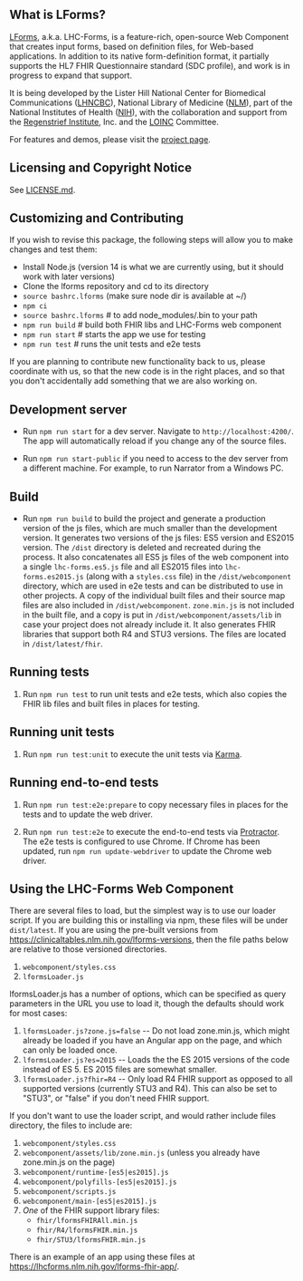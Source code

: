 ## What is LForms?

[LForms](http://lhncbc.github.io/lforms/), a.k.a. LHC-Forms, is a feature-rich,
open-source Web Component that creates input forms, based on definition files, for
Web-based applications. In addition to its native form-definition format, it
partially supports the HL7 FHIR Questionnaire standard (SDC profile), and work
is in progress to expand that support.

It is being developed by the Lister Hill National Center for Biomedical
Communications ([LHNCBC](https://lhncbc.nlm.nih.gov)), National Library of
Medicine ([NLM](https://www.nlm.nih.gov)), part of the National Institutes of
Health ([NIH](https://www.nih.gov)), with the collaboration and support from the
[Regenstrief Institute](https://www.regenstrief.org/), Inc. and the
[LOINC](https://loinc.org/) Committee.

For features and demos, please visit the [project
page](http://lhncbc.github.io/lforms/).

## Licensing and Copyright Notice
See [LICENSE.md](LICENSE.md).

## Customizing and Contributing
If you wish to revise this package, the following steps will allow you to make
changes and test them:

* Install Node.js (version 14 is what we are currently using, but it should work with later versions)
* Clone the lforms repository and cd to its directory
* `source bashrc.lforms` (make sure node dir is available at ~/)    
* `npm ci`
* `source bashrc.lforms` # to add node_modules/.bin to your path
* `npm run build` # build both FHIR libs and LHC-Forms web component
* `npm run start` # starts the app we use for testing
* `npm run test` # runs the unit tests and e2e tests

If you are planning to contribute new functionality back to us, please
coordinate with us, so that the new code is in the right places, and so that
you don't accidentally add something that we are also working on.

## Development server

* Run `npm run start` for a dev server. Navigate to `http://localhost:4200/`. 
   The app will automatically reload if you change any of the source files.

* Run `npm run start-public` if you need to access to the dev server from a different machine. 
   For example, to run Narrator from a Windows PC.

## Build

* Run `npm run build` to build the project and generate a production version of the js files, 
   which are much smaller than the development version. It generates two versions of the js files: 
   ES5 version and ES2015 version. The `/dist` directory is deleted and recreated during the process. 
   It also concatenates all ES5 js files of the web component into a single `lhc-forms.es5.js` file 
   and all ES2015 files into `lhc-forms.es2015.js` (along with a `styles.css` file) in the 
   `/dist/webcomponent` directory, which are used in e2e tests and can be distributed to use 
   in other projects. A copy of the individual built files and their source map files are also 
   included in `/dist/webcomponent`. `zone.min.js` is not included in the built file, 
   and a copy is put in `/dist/webcomponent/assets/lib` in case your project does not already include it.
   It also generates FHIR libraries that support both R4 and STU3 versions. The files are located in `/dist/latest/fhir`.

## Running tests
1. Run `npm run test` to run unit tests and e2e tests, which also copies the FHIR lib files 
   and built files in places for testing.

## Running unit tests

1. Run `npm run test:unit` to execute the unit tests via [Karma](https://karma-runner.github.io).

## Running end-to-end tests

1. Run `npm run test:e2e:prepare` to copy necessary files in places for the tests and to update the web driver.

1. Run `npm run test:e2e` to execute the end-to-end tests via [Protractor](http://www.protractortest.org/). 
   The e2e tests is configured to use Chrome. If Chrome has been updated, run `npm run update-webdriver` 
   to update the Chrome web driver.

## Using the LHC-Forms Web Component 
There are several files to load, but the simplest way is to use our loader
script.  If you are building this or installing via npm, these files will be
under `dist/latest`.  If you are using the pre-built versions from
https://clinicaltables.nlm.nih.gov/lforms-versions, then the file paths below
are relative to those versioned directories.
1. `webcomponent/styles.css`
2. `lformsLoader.js`

lformsLoader.js has a number of options, which can be specified as query
parameters in the URL you use to load it, though the defaults should work for
most cases:
1. `lformsLoader.js?zone.js=false` -- Do not load zone.min.js, which might already be loaded if you have an Angular app on the page, and which can only be loaded once.
2. `lformsLoader.js?es=2015` -- Loads the the ES 2015 versions of the code instead of ES 5. ES 2015 files are somewhat smaller.
3. `lformsLoader.js?fhir=R4` -- Only load R4 FHIR support as opposed to all supported versions (currently STU3 and R4).  This can also be set to "STU3", or "false" if you don't need FHIR support.

If you don't want to use the loader script, and would rather include files
directory, the files to include are: 
1. `webcomponent/styles.css`
2. `webcomponent/assets/lib/zone.min.js` (unless you already have zone.min.js on the page)
4. `webcomponent/runtime-[es5|es2015].js`
5. `webcomponent/polyfills-[es5|es2015].js`
3. `webcomponent/scripts.js`
6. `webcomponent/main-[es5|es2015].js`
7. *One* of the FHIR support library files:
   * `fhir/lformsFHIRAll.min.js`
   * `fhir/R4/lformsFHIR.min.js`
   * `fhir/STU3/lformsFHIR.min.js`

There is an example of an app using these files at https://lhcforms.nlm.nih.gov/lforms-fhir-app/.
